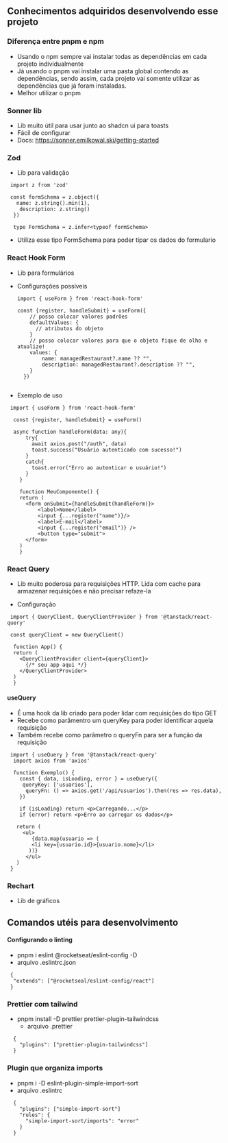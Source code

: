 ## Conhecimentos adquiridos desenvolvendo esse projeto

  ### Diferença entre pnpm e npm
  - Usando o npm sempre vai instalar todas as dependências em cada projeto individualmente
  - Já usando o pnpm vai instalar uma pasta global contendo as dependências, sendo assim, cada projeto vai somente utilizar as dependências que já foram instaladas.
  - Melhor utilizar o pnpm

  ### Sonner lib
  - Lib muito útil para usar junto ao shadcn ui para toasts
  - Fácil de configurar
  - Docs: https://sonner.emilkowal.ski/getting-started

  ### Zod
  - Lib para validação 

  ```
   import z from 'zod'
  
   const formSchema = z.object({
     name: z.string().min(1),
      description: z.string()
    })

    type FormSchema = z.infer<typeof formSchema>
  ```

  - Utiliza esse tipo FormSchema para poder tipar os dados do formulario

  ### React Hook Form
  - Lib para formulários

  - Configurações possíveis

    ```
    import { useForm } from 'react-hook-form'

    const {register, handleSubmit} = useForm({
        // posso colocar valores padrões
        defaultValues: {
          // atributos do objeto 
        }
        // posso colocar valores para que o objeto fique de olho e atualize!
        values: {
            name: managedRestaurant?.name ?? "",
            description: managedRestaurant?.description ?? "",
        }
      })
   
    ```


  - Exemplo de uso
  ```
   import { useForm } from 'react-hook-form'
  
    const {register, handleSubmit} = useForm()
    
    async function handleForm(data: any){
        try{
          await axios.post("/auth", data)
          toast.success("Usuário autenticado com sucesso!")
        }
        catch{
          toast.error("Erro ao autenticar o usuário!")
        }
      }
    
      function MeuComponente() {
      return (
        <form onSubmit={handleSubmit(handleForm)}>
            <label>Nome</label>
            <input {...register("name")}/>
            <label>E-mail</label>
            <input {...register("email")} />
            <button type="submit">
        </form>
      )
      }

  ```

  ### React Query
  - Lib muito poderosa para requisições HTTP. Lida com cache para armazenar requisições e não precisar refaze-la

  - Configuração
  ```
   import { QueryClient, QueryClientProvider } from '@tanstack/react-query'
  
   const queryClient = new QueryClient()
  
    function App() {
    return (
      <QueryClientProvider client={queryClient}>
        {/* seu app aqui */}
      </QueryClientProvider>
    )
    }
  ```

  #### useQuery
   
   - É uma hook da lib criado para poder lidar com requisições do tipo GET
   - Recebe como parâmentro um queryKey para poder identificar aquela requisição
   - Também recebe como parâmetro o queryFn para ser a função da requisição

  ```
   import { useQuery } from '@tanstack/react-query'
    import axios from 'axios'
  
    function Exemplo() {
      const { data, isLoading, error } = useQuery({
       queryKey: ['usuarios'],
        queryFn: () => axios.get('/api/usuarios').then(res => res.data),
      })
  
      if (isLoading) return <p>Carregando...</p>
      if (error) return <p>Erro ao carregar os dados</p>
  
     return (
       <ul>
          {data.map(usuario => (
          <li key={usuario.id}>{usuario.nome}</li>
         ))}
        </ul>
     )
   }

  ```



  ### Rechart
  - Lib de gráficos
    
## Comandos utéis para desenvolvimento

#### Configurando o linting
 - pnpm i eslint @rocketseat/eslint-config -D
 - arquivo .eslintrc.json
  ```
   {
    "extends": ["@rocketseal/eslint-config/react"]
   }
  ```

### Prettier com tailwind
 - pnpm install -D prettier prettier-plugin-tailwindcss
   - arquivo .prettier
  ```
    {
      "plugins": ["prettier-plugin-tailwindcss"]
    }
  ```
  
### Plugin que organiza imports 
- pnpm i -D eslint-plugin-simple-import-sort
- arquivo .eslintrc
  
```
  {
    "plugins": ["simple-import-sort"]
    "rules": {
      "simple-import-sort/imports": "error"
    }
  }
  
```



